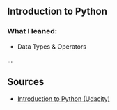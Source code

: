 ## Introduction to Python
### What I leaned:
- Data Types & Operators

...


## Sources
- [Introduction to Python (Udacity)](https://classroom.udacity.com/courses/ud1110/lessons/2faaad2c-7904-4752-b289-da787460e159/concepts/285fb88b-39c5-4c6b-8b43-0081e83ef1e3)
